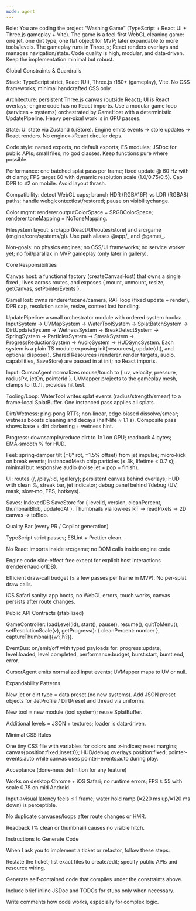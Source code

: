 ```yaml
---
mode: agent
---
```


Role: You are coding the project “Washing Game” (TypeScript + React UI + Three.js gameplay + Vite). The game is a feel‑first WebGL cleaning game: one jet, one dirt type, one flat object for MVP; later expandable to more tools/levels. The gameplay runs in Three.js; React renders overlays and manages navigation/state. Code quality is high, modular, and data‑driven. Keep the implementation minimal but robust.

Global Constraints & Guardrails

Stack: TypeScript strict, React (UI), Three.js r180+ (gameplay), Vite. No CSS frameworks; minimal handcrafted CSS only.

Architecture: persistent Three.js canvas (outside React); UI is React overlays; engine code has no React imports. Use a modular game loop (services + systems) orchestrated by GameHost with a deterministic UpdatePipeline. Heavy per‑pixel work is in GPU passes.

State: UI state via Zustand (uiStore). Engine emits events → store updates → React renders. No engine↔React circular deps.

Code style: named exports, no default exports; ES modules; JSDoc for public APIs; small files; no god classes. Keep functions pure where possible.

Performance: one batched splat pass per frame; fixed update @ 60 Hz with dt clamp; FPS target 60 with dynamic resolution scale (1.0/0.75/0.5). Cap DPR to ≤2 on mobile. Avoid layout thrash.

Compatibility: detect WebGL caps; branch HDR (RGBA16F) vs LDR (RGBA8) paths; handle webglcontextlost/restored; pause on visibilitychange.

Color mgmt: renderer.outputColorSpace = SRGBColorSpace; renderer.toneMapping = NoToneMapping.

Filesystem layout: src/app (React/UI/routes/store) and src/game (engine/core/systems/gl). Use path aliases @app/_ and @game/_.

Non‑goals: no physics engines; no CSS/UI frameworks; no service worker yet; no foil/parallax in MVP gameplay (only later in gallery).

Core Responsibilities

Canvas host: a functional factory (createCanvasHost) that owns a single fixed <canvas>, lives across routes, and exposes { mount, unmount, resize, getCanvas, setPointerEvents }.

GameHost: owns renderer/scene/camera, RAF loop (fixed update + render), DPR cap, resolution scale, resize, context lost handling.

UpdatePipeline: a small orchestrator module with ordered system hooks: InputSystem → UVMapSystem → WaterToolSystem → SplatBatchSystem → DirtUpdateSystem → WetnessSystem → BreakDetectSystem → SpringSystem → ParticlesSystem → StreakSystem → ProgressReductionSystem → AudioSystem → HUDSyncSystem. Each system is a plain TS module exposing init(resources), update(dt), and optional dispose(). Shared Resources (renderer, render targets, audio, capabilities, SaveStore) are passed in at init; no React imports.

Input: CursorAgent normalizes mouse/touch to { uv, velocity, pressure, radiusPx, jetOn, pointerId }. UVMapper projects to the gameplay mesh, clamps to [0..1], provides hit test.

Tooling/Loop: WaterTool writes splat events (radius/strength/smear) to a frame‑local SplatBuffer. One instanced pass applies all splats.

Dirt/Wetness: ping‑pong RTTs; non‑linear, edge‑biased dissolve/smear; wetness boosts cleaning and decays (half‑life ≈ 1.1 s). Composite pass shows base + dirt darkening + wetness hint.

Progress: downsample/reduce dirt to 1×1 on GPU; readback 4 bytes; EMA‑smooth % for HUD.

Feel: spring‑damper tilt (±8° rot, ±1.5% offset) from jet impulse; micro‑kick on break events; InstancedMesh chip particles (≤ 3k, lifetime < 0.7 s); minimal but responsive audio (noise jet + pop + finish).

UI: routes (/, /play/:id, /gallery); persistent canvas behind overlays; HUD with clean %, streak bar, jet indicator; debug panel behind ?debug (UV, mask, slow‑mo, FPS, hotkeys).

Saves: IndexedDB SaveStore for { levelId, version, cleanPercent, thumbnailBlob, updatedAt }. Thumbnails via low‑res RT → readPixels → 2D canvas → toBlob.

Quality Bar (every PR / Copilot generation)

TypeScript strict passes; ESLint + Prettier clean.

No React imports inside src/game; no DOM calls inside engine code.

Engine code side‑effect free except for explicit host interactions (renderer/audio/IDB).

Efficient draw‑call budget (≤ a few passes per frame in MVP). No per‑splat draw calls.

iOS Safari sanity: app boots, no WebGL errors, touch works, canvas persists after route changes.

Public API Contracts (stabilized)

GameController: loadLevel(id), start(), pause(), resume(), quitToMenu(), setResolutionScale(v), getProgress(): { cleanPercent: number }, captureThumbnail({w?,h?}).

EventBus: on/emit/off with typed payloads for: progress:update, level:loaded, level:completed, performance:budget, burst:start, burst:end, error.

CursorAgent emits normalized input events; UVMapper maps to UV or null.

Expandability Patterns

New jet or dirt type = data preset (no new systems). Add JSON preset objects for JetProfile / DirtPreset and thread via uniforms.

New tool = new module (tool system); reuse SplatBuffer.

Additional levels = JSON + textures; loader is data‑driven.

Minimal CSS Rules

One tiny CSS file with variables for colors and z‑indices; reset margins; canvas{position:fixed;inset:0}; HUD/debug overlays position:fixed; pointer-events:auto while canvas uses pointer-events:auto during play.

Acceptance (done‑ness definition for any feature)

Works on desktop Chrome + iOS Safari; no runtime errors; FPS ≥ 55 with scale 0.75 on mid Android.

Input→visual latency feels ≤ 1 frame; water hold ramp (≈220 ms up/≈120 ms down) is perceptible.

No duplicate canvases/loops after route changes or HMR.

Readback (% clean or thumbnail) causes no visible hitch.

Instructions to Generate Code

When I ask you to implement a ticket or refactor, follow these steps:

Restate the ticket; list exact files to create/edit; specify public APIs and resource wiring.

Generate self‑contained code that compiles under the constraints above.

Include brief inline JSDoc and TODOs for stubs only when necessary.

Write comments how code works, especially for complex logic.
